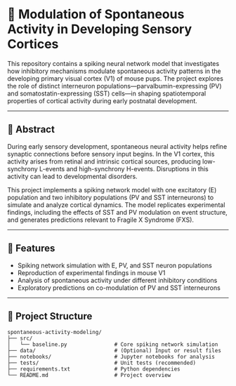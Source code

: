 # 🧠 Modulation of Spontaneous Activity in Developing Sensory Cortices

This repository contains a spiking neural network model that investigates how inhibitory mechanisms modulate spontaneous activity patterns in the developing primary visual cortex (V1) of mouse pups. The project explores the role of distinct interneuron populations—parvalbumin-expressing (PV) and somatostatin-expressing (SST) cells—in shaping spatiotemporal properties of cortical activity during early postnatal development.

---

## 🔬 Abstract

During early sensory development, spontaneous neural activity helps refine synaptic connections before sensory input begins. In the V1 cortex, this activity arises from retinal and intrinsic cortical sources, producing low-synchrony L-events and high-synchrony H-events. Disruptions in this activity can lead to developmental disorders.

This project implements a spiking network model with one excitatory (E) population and two inhibitory populations (PV and SST interneurons) to simulate and analyze cortical dynamics. The model replicates experimental findings, including the effects of SST and PV modulation on event structure, and generates predictions relevant to Fragile X Syndrome (FXS).

---

## 🚀 Features

- Spiking network simulation with E, PV, and SST neuron populations
- Reproduction of experimental findings in mouse V1
- Analysis of spontaneous activity under different inhibitory conditions
- Exploratory predictions on co-modulation of PV and SST interneurons

---

## 📁 Project Structure

```text
spontaneous-activity-modeling/
├── src/
│   └── baseline.py               # Core spiking network simulation
├── data/                         # (Optional) Input or result files
├── notebooks/                    # Jupyter notebooks for analysis
├── tests/                        # Unit tests (recommended)
├── requirements.txt              # Python dependencies
└── README.md                     # Project overview
